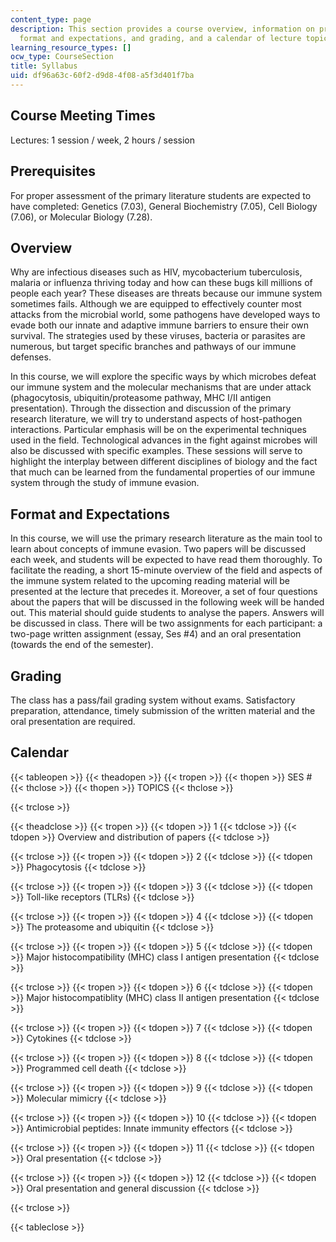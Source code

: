 ```yaml
---
content_type: page
description: This section provides a course overview, information on prerequisites,
  format and expectations, and grading, and a calendar of lecture topics.
learning_resource_types: []
ocw_type: CourseSection
title: Syllabus
uid: df96a63c-60f2-d9d8-4f08-a5f3d401f7ba
---
```


Course Meeting Times
--------------------

Lectures: 1 session / week, 2 hours / session

Prerequisites
-------------

For proper assessment of the primary literature students are expected to have completed: Genetics (7.03), General Biochemistry (7.05), Cell Biology (7.06), or Molecular Biology (7.28).

Overview
--------

Why are infectious diseases such as HIV, mycobacterium tuberculosis, malaria or influenza thriving today and how can these bugs kill millions of people each year? These diseases are threats because our immune system sometimes fails. Although we are equipped to effectively counter most attacks from the microbial world, some pathogens have developed ways to evade both our innate and adaptive immune barriers to ensure their own survival. The strategies used by these viruses, bacteria or parasites are numerous, but target specific branches and pathways of our immune defenses.

In this course, we will explore the specific ways by which microbes defeat our immune system and the molecular mechanisms that are under attack (phagocytosis, ubiquitin/proteasome pathway, MHC I/II antigen presentation). Through the dissection and discussion of the primary research literature, we will try to understand aspects of host-pathogen interactions. Particular emphasis will be on the experimental techniques used in the field. Technological advances in the fight against microbes will also be discussed with specific examples. These sessions will serve to highlight the interplay between different disciplines of biology and the fact that much can be learned from the fundamental properties of our immune system through the study of immune evasion.

Format and Expectations
-----------------------

In this course, we will use the primary research literature as the main tool to learn about concepts of immune evasion. Two papers will be discussed each week, and students will be expected to have read them thoroughly. To facilitate the reading, a short 15-minute overview of the field and aspects of the immune system related to the upcoming reading material will be presented at the lecture that precedes it. Moreover, a set of four questions about the papers that will be discussed in the following week will be handed out. This material should guide students to analyse the papers. Answers will be discussed in class. There will be two assignments for each participant: a two-page written assignment (essay, Ses #4) and an oral presentation (towards the end of the semester).

Grading
-------

The class has a pass/fail grading system without exams. Satisfactory preparation, attendance, timely submission of the written material and the oral presentation are required.

Calendar
--------

{{< tableopen >}}
{{< theadopen >}}
{{< tropen >}}
{{< thopen >}}
SES #
{{< thclose >}}
{{< thopen >}}
TOPICS
{{< thclose >}}

{{< trclose >}}

{{< theadclose >}}
{{< tropen >}}
{{< tdopen >}}
1
{{< tdclose >}}
{{< tdopen >}}
Overview and distribution of papers
{{< tdclose >}}

{{< trclose >}}
{{< tropen >}}
{{< tdopen >}}
2
{{< tdclose >}}
{{< tdopen >}}
Phagocytosis
{{< tdclose >}}

{{< trclose >}}
{{< tropen >}}
{{< tdopen >}}
3
{{< tdclose >}}
{{< tdopen >}}
Toll-like receptors (TLRs)
{{< tdclose >}}

{{< trclose >}}
{{< tropen >}}
{{< tdopen >}}
4
{{< tdclose >}}
{{< tdopen >}}
The proteasome and ubiquitin
{{< tdclose >}}

{{< trclose >}}
{{< tropen >}}
{{< tdopen >}}
5
{{< tdclose >}}
{{< tdopen >}}
Major histocompatibility (MHC) class I antigen presentation
{{< tdclose >}}

{{< trclose >}}
{{< tropen >}}
{{< tdopen >}}
6
{{< tdclose >}}
{{< tdopen >}}
Major histocompatiblity (MHC) class II antigen presentation
{{< tdclose >}}

{{< trclose >}}
{{< tropen >}}
{{< tdopen >}}
7
{{< tdclose >}}
{{< tdopen >}}
Cytokines
{{< tdclose >}}

{{< trclose >}}
{{< tropen >}}
{{< tdopen >}}
8
{{< tdclose >}}
{{< tdopen >}}
Programmed cell death
{{< tdclose >}}

{{< trclose >}}
{{< tropen >}}
{{< tdopen >}}
9
{{< tdclose >}}
{{< tdopen >}}
Molecular mimicry
{{< tdclose >}}

{{< trclose >}}
{{< tropen >}}
{{< tdopen >}}
10
{{< tdclose >}}
{{< tdopen >}}
Antimicrobial peptides: Innate immunity effectors
{{< tdclose >}}

{{< trclose >}}
{{< tropen >}}
{{< tdopen >}}
11
{{< tdclose >}}
{{< tdopen >}}
Oral presentation
{{< tdclose >}}

{{< trclose >}}
{{< tropen >}}
{{< tdopen >}}
12
{{< tdclose >}}
{{< tdopen >}}
Oral presentation and general discussion
{{< tdclose >}}

{{< trclose >}}

{{< tableclose >}}